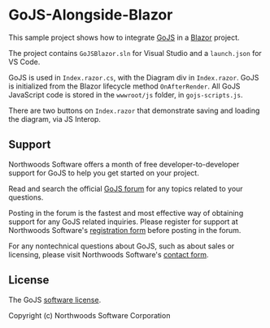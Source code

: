 # GoJS-Alongside-Blazor


This sample project shows how to integrate [GoJS](https://gojs.net) in a [Blazor](https://dotnet.microsoft.com/apps/aspnet/web-apps/blazor) project.

The project contains `GoJSBlazor.sln` for Visual Studio and a `launch.json` for VS Code.

GoJS is used in `Index.razor.cs`, with the Diagram div in `Index.razor`. GoJS is initialized from the Blazor lifecycle method `OnAfterRender`. All GoJS JavaScript code is stored in the `wwwroot/js` folder, in `gojs-scripts.js`.

There are two buttons on `Index.razor` that demonstrate saving and loading the diagram, via JS Interop.

## Support

Northwoods Software offers a month of free developer-to-developer support for GoJS to help you get started on your project.

Read and search the official <a href="https://forum.nwoods.com/c/gojs">GoJS forum</a> for any topics related to your questions.

Posting in the forum is the fastest and most effective way of obtaining support for any GoJS related inquiries.
Please register for support at Northwoods Software's <a href="https://www.nwoods.com/products/register.html">registration form</a> before posting in the forum.

For any nontechnical questions about GoJS, such as about sales or licensing,
please visit Northwoods Software's <a href="https://www.nwoods.com/contact.html">contact form</a>.


## License

The GoJS <a href="https://gojs.net/latest/doc/license.html">software license</a>.

Copyright (c) Northwoods Software Corporation